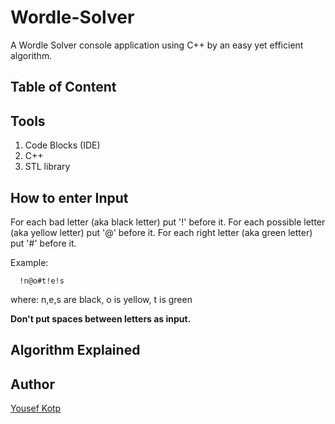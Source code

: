 # Wordle-Solver
A Wordle Solver console application using C++ by an easy yet efficient algorithm.
## Table of Content

## Tools
1. Code Blocks (IDE)
2. C++
3. STL library

## How to enter Input
For each bad letter (aka black letter) put '!' before it. For each possible letter (aka yellow letter) put '@' before it. For each right letter (aka green letter) put '#' before it.

Example: 

      !n@o#t!e!s
      
 where:  n,e,s are black, o is yellow, t is green
 
 **Don't put spaces between letters as input.**
## Algorithm Explained

## Author 
[Yousef Kotp](https://github.com/yousefkotp)

